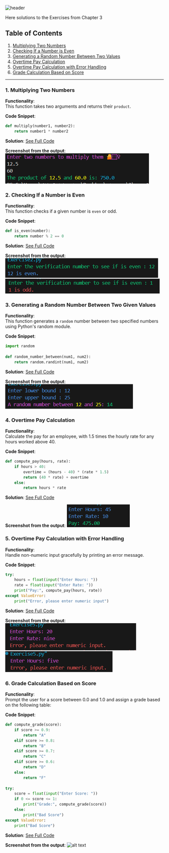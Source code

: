 ![header](https://capsule-render.vercel.app/api?type=waving&height=300&color=gradient&customColorList=12&text=Chapter%20Exercises%20&animation=fadeIn)

Here solutions to the Exercises from Chapter 3

## Table of Contents

1. [Multiplying Two Numbers](#multiplying-two-numbers)
2. [Checking If a Number is Even](#checking-if-a-number-is-even)
3. [Generating a Random Number Between Two Values](#generating-a-random-number-between-two-values)
4. [Overtime Pay Calculation](#overtime-pay-calculation)
5. [Overtime Pay Calculation with Error Handling](#overtime-pay-calculation-with-error-handling)
6. [Grade Calculation Based on Score](#grade-calculation-based-on-score)

<hr>

###

### 1. Multiplying Two Numbers <a name="multiplying-two-numbers"></a>

**Functionality**:  
This function takes two arguments and returns their `product`.

**Code Snippet**:

```python
def multiply(number1, number2):
    return number1 * number2
```

**Solution**: [See Full Code](https://github.com/FatimaALzahrani/Advanced-Programming-in-AI/blob/main/Lecture3/Exercises/Exercise1.py)

**Screenshot from the output**:
![alt text](https://github.com/FatimaALzahrani/Advanced-Programming-in-AI/blob/main/Lecture3/Exercises/Screenshots/image-3.png)

### 2. Checking If a Number is Even <a name="checking_is_even"></a>

**Functionality**:  
This function checks if a given number is `even` or odd.

**Code Snippet**:

```python
def is_even(number):
    return number % 2 == 0
```

**Solution**: [See Full Code](https://github.com/FatimaALzahrani/Advanced-Programming-in-AI/blob/main/Lecture3/Exercises/Exercise2.py)

**Screenshot from the output**:
![alt text](https://github.com/FatimaALzahrani/Advanced-Programming-in-AI/blob/main/Lecture3/Exercises/Screenshots/image-1.png)
![alt text](https://github.com/FatimaALzahrani/Advanced-Programming-in-AI/blob/main/Lecture3/Exercises/Screenshots/image-2.png)

### 3. Generating a Random Number Between Two Given Values <a name="generating_random_number"></a>

**Functionality**:  
This function generates a `random` number between two specified numbers using Python's random module.

**Code Snippet**:

```python
import random

def random_number_between(num1, num2):
    return random.randint(num1, num2)
```

**Solution**: [See Full Code](https://github.com/FatimaALzahrani/Advanced-Programming-in-AI/blob/main/Lecture3/Exercises/Exercise3.py)

**Screenshot from the output**:
![alt text](https://github.com/FatimaALzahrani/Advanced-Programming-in-AI/blob/main/Lecture3/Exercises/Screenshots/image.png)

### 4. Overtime Pay Calculation <a name="overtime-pay-calculation"></a>

**Functionality**:  
Calculate the pay for an employee, with 1.5 times the hourly rate for any hours worked above 40.

**Code Snippet**:

```python
def compute_pay(hours, rate):
    if hours > 40:
        overtime = (hours - 40) * (rate * 1.5)
        return (40 * rate) + overtime
    else:
        return hours * rate
```

**Solution**: [See Full Code](https://github.com/FatimaALzahrani/Advanced-Programming-in-AI/blob/main/Lecture3/Exercises/Exercise4.py)

**Screenshot from the output**:
![alt text](https://github.com/FatimaALzahrani/Advanced-Programming-in-AI/blob/main/Lecture3/Exercises/Screenshots/image-4.png)

### 5. Overtime Pay Calculation with Error Handling <a name="pay-calculation-with-error-handling"></a>

**Functionality**:  
Handle non-numeric input gracefully by printing an error message.

**Code Snippet**:

```python
try:
    hours = float(input("Enter Hours: "))
    rate = float(input("Enter Rate: "))
    print("Pay:", compute_pay(hours, rate))
except ValueError:
    print("Error, please enter numeric input")
```

**Solution**: [See Full Code](https://github.com/FatimaALzahrani/Advanced-Programming-in-AI/blob/main/Lecture3/Exercises/Exercise5.py)

**Screenshot from the output**:
![alt text](https://github.com/FatimaALzahrani/Advanced-Programming-in-AI/blob/main/Lecture3/Exercises/Screenshots/image-5.png)
![alt text](https://github.com/FatimaALzahrani/Advanced-Programming-in-AI/blob/main/Lecture3/Exercises/Screenshots/image-6.png)

### 6. Grade Calculation Based on Score <a name="grade_calculation"></a>

**Functionality**:  
Prompt the user for a score between 0.0 and 1.0 and assign a grade based on the following table:

**Code Snippet**:

```python
def compute_grade(score):
    if score >= 0.9:
        return "A"
    elif score >= 0.8:
        return "B"
    elif score >= 0.7:
        return "C"
    elif score >= 0.6:
        return "D"
    else:
        return "F"

try:
    score = float(input("Enter Score: "))
    if 0 <= score <= 1:
        print("Grade:", compute_grade(score))
    else:
        print("Bad Score")
except ValueError:
    print("Bad Score")
```

**Solution**: [See Full Code](https://github.com/FatimaALzahrani/Advanced-Programming-in-AI/blob/main/Lecture3/Exercises/Exercise6.py)

**Screenshot from the output**:
![alt text](https://github.com/FatimaALzahrani/Advanced-Programming-in-AI/blob/main/Lecture3/Exercises/Screenshots/https://github.com/FatimaALzahrani/Advanced-Programming-in-AI/blob/main/Lecture3/Exercises/Screenshots/image-7.png)
